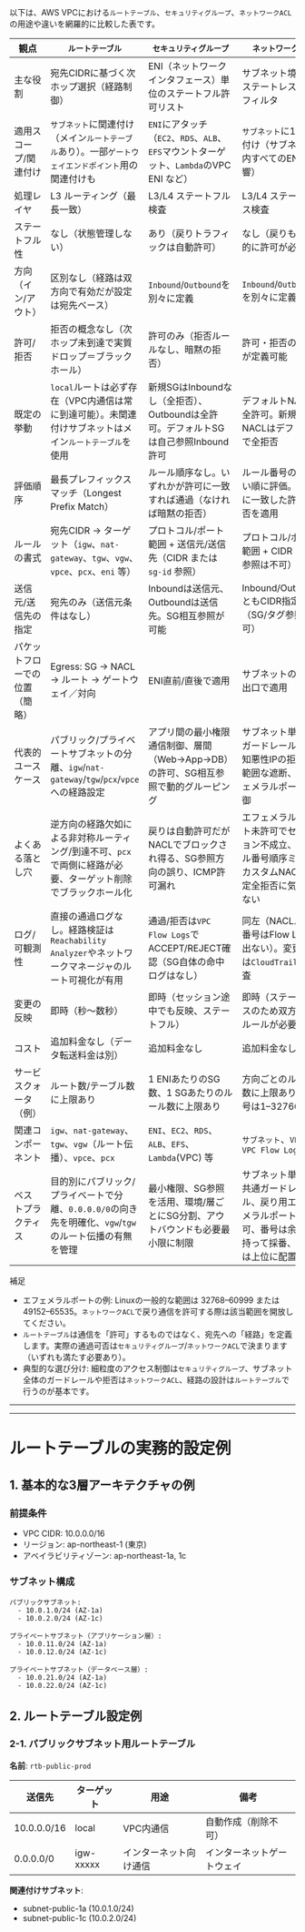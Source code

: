 以下は、AWS VPCにおける`ルートテーブル`、`セキュリティグループ`、`ネットワークACL`の用途や違いを網羅的に比較した表です。

| 観点 | `ルートテーブル` | `セキュリティグループ` | `ネットワークACL` |
|---|---|---|---|
| 主な役割 | 宛先CIDRに基づく次ホップ選択（経路制御） | ENI（ネットワークインタフェース）単位のステートフル許可リスト | サブネット境界のステートレスL3/L4フィルタ |
| 適用スコープ/関連付け | `サブネット`に関連付け（メイン`ルートテーブル`あり）。一部`ゲートウェイエンドポイント`用の関連付けも | `ENI`にアタッチ（`EC2`、`RDS`、`ALB`、`EFS`マウントターゲット、`Lambda`のVPC ENI など） | `サブネット`に1つ関連付け（サブネット内すべてのENIに影響） |
| 処理レイヤ | L3 ルーティング（最長一致） | L3/L4 ステートフル検査 | L3/L4 ステートレス検査 |
| ステートフル性 | なし（状態管理しない） | あり（戻りトラフィックは自動許可） | なし（戻りも明示的に許可が必要） |
| 方向（イン/アウト） | 区別なし（経路は双方向で有効だが設定は宛先ベース） | `Inbound`/`Outbound`を別々に定義 | `Inbound`/`Outbound`を別々に定義 |
| 許可/拒否 | 拒否の概念なし（次ホップ未到達で実質ドロップ＝ブラックホール） | 許可のみ（拒否ルールなし、暗黙の拒否） | 許可・拒否の両方が定義可能 |
| 既定の挙動 | `local`ルートは必ず存在（VPC内通信は常に到達可能）。未関連付けサブネットはメイン`ルートテーブル`を使用 | 新規SGはInboundなし（全拒否）、Outboundは全許可。デフォルトSGは自己参照Inbound許可 | デフォルトNACLは全許可。新規作成NACLはデフォルトで全拒否 |
| 評価順序 | 最長プレフィックスマッチ（Longest Prefix Match） | ルール順序なし。いずれかが許可に一致すれば通過（なければ暗黙の拒否） | ルール番号の小さい順に評価。最初に一致した許可/拒否を適用 |
| ルールの書式 | 宛先CIDR → ターゲット（`igw`、`nat-gateway`、`tgw`、`vgw`、`vpce`、`pcx`、`eni` 等） | プロトコル/ポート範囲 + 送信元/送信先（CIDR または `sg-id` 参照） | プロトコル/ポート範囲 + CIDR（SG参照は不可） |
| 送信元/送信先の指定 | 宛先のみ（送信元条件はなし） | Inboundは送信元、Outboundは送信先。SG相互参照が可能 | Inbound/OutboundともCIDR指定のみ（SG/タグ参照不可） |
| パケットフローでの位置（簡略） | Egress: SG → NACL → ルート → ゲートウェイ／対向 | ENI直前/直後で適用 | サブネットの入口/出口で適用 |
| 代表的ユースケース | パブリック/プライベートサブネットの分離、`igw`/`nat-gateway`/`tgw`/`pcx`/`vpce` への経路設定 | アプリ間の最小権限通信制御、層間（Web→App→DB）の許可、SG相互参照で動的グルーピング | サブネット単位のガードレール、既知悪性IPの拒否、広範囲な遮断、エフェメラルポート制御 |
| よくある落とし穴 | 逆方向の経路欠如による非対称ルーティング/到達不可、`pcx`で両側に経路が必要、ターゲット削除でブラックホール化 | 戻りは自動許可だがNACLでブロックされ得る、SG参照方向の誤り、ICMP許可漏れ | エフェメラルポート未許可でセッション不成立、ルール番号順序ミス、カスタムNACLの既定全拒否に気づかない |
| ログ/可観測性 | 直接の通過ログなし。経路検証は`Reachability Analyzer`やネットワークマネージャのルート可視化が有用 | 通過/拒否は`VPC Flow Logs`でACCEPT/REJECT確認（SG自体の命中ログはなし） | 同左（NACLルール番号はFlow Logsに出ない）。変更操作は`CloudTrail`で監査 |
| 変更の反映 | 即時（秒〜数秒） | 即時（セッション途中でも反映、ステートフル） | 即時（ステートレスのため双方向にルールが必要） |
| コスト | 追加料金なし（データ転送料金は別） | 追加料金なし | 追加料金なし |
| サービスクォータ（例） | ルート数/テーブル数に上限あり | 1 ENIあたりのSG数、1 SGあたりのルール数に上限あり | 方向ごとのルール数に上限あり（番号は1–32766） |
| 関連コンポーネント | `igw`、`nat-gateway`、`tgw`、`vgw`（ルート伝播）、`vpce`、`pcx` | `ENI`、`EC2`、`RDS`、`ALB`、`EFS`、`Lambda`(VPC) 等 | `サブネット`、`VPC`、`VPC Flow Logs` |
| ベストプラクティス | 目的別にパブリック/プライベートで分離、`0.0.0.0/0`の向き先を明確化、`vgw`/`tgw`のルート伝播の有無を管理 | 最小権限、SG参照を活用、環境/層ごとにSG分割、アウトバウンドも必要最小限に制限 | サブネット単位で共通ガードレール、戻り用エフェメラルポート許可、番号は余裕を持って採番、拒否は上位に配置 |

補足
- エフェメラルポートの例: Linuxの一般的な範囲は 32768–60999 または 49152–65535。`ネットワークACL`で戻り通信を許可する際は該当範囲を開放してください。
- `ルートテーブル`は通信を「許可」するものではなく、宛先への「経路」を定義します。実際の通過可否は`セキュリティグループ`/`ネットワークACL`で決まります（いずれも満たす必要あり）。
- 典型的な選び分け: 細粒度のアクセス制御は`セキュリティグループ`、サブネット全体のガードレールや拒否は`ネットワークACL`、経路の設計は`ルートテーブル`で行うのが基本です。

---
---

# ルートテーブルの実務的設定例

## 1. 基本的な3層アーキテクチャの例

### 前提条件
- VPC CIDR: 10.0.0.0/16
- リージョン: ap-northeast-1 (東京)
- アベイラビリティゾーン: ap-northeast-1a, 1c

### サブネット構成

```
パブリックサブネット:
  - 10.0.1.0/24 (AZ-1a)
  - 10.0.2.0/24 (AZ-1c)

プライベートサブネット（アプリケーション層）:
  - 10.0.11.0/24 (AZ-1a)
  - 10.0.12.0/24 (AZ-1c)

プライベートサブネット（データベース層）:
  - 10.0.21.0/24 (AZ-1a)
  - 10.0.22.0/24 (AZ-1c)
```



## 2. ルートテーブル設定例

### 2-1. パブリックサブネット用ルートテーブル

**名前**: `rtb-public-prod`

| 送信先 | ターゲット | 用途 | 備考 |
|--------|-----------|------|------|
| 10.0.0.0/16 | local | VPC内通信 | 自動作成（削除不可） |
| 0.0.0.0/0 | igw-xxxxx | インターネット向け通信 | インターネットゲートウェイ |

**関連付けサブネット**:
- subnet-public-1a (10.0.1.0/24)
- subnet-public-1c (10.0.2.0/24)
